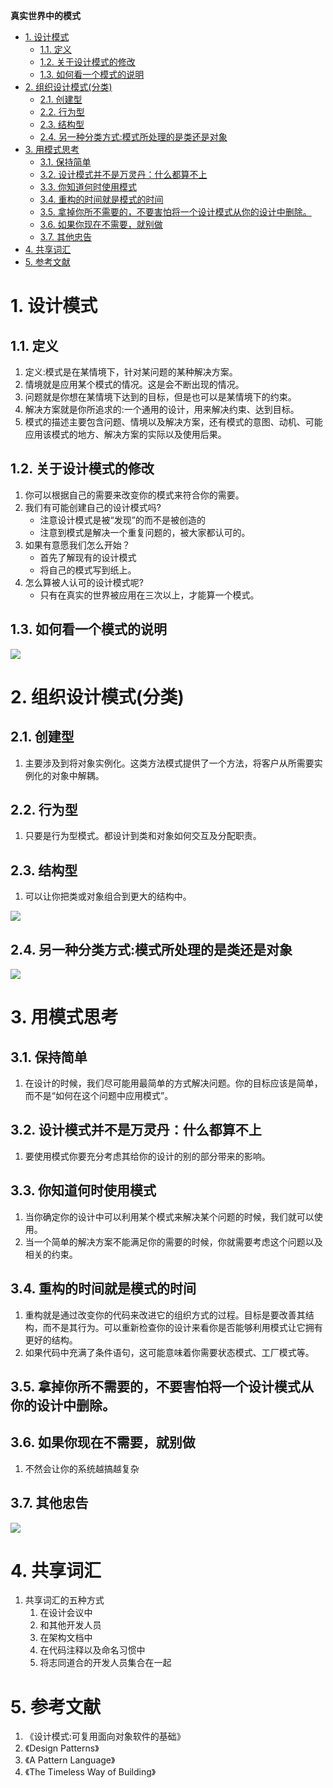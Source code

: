 **真实世界中的模式**

<!-- TOC -->

- [1. 设计模式](#1-设计模式)
  - [1.1. 定义](#11-定义)
  - [1.2. 关于设计模式的修改](#12-关于设计模式的修改)
  - [1.3. 如何看一个模式的说明](#13-如何看一个模式的说明)
- [2. 组织设计模式(分类)](#2-组织设计模式分类)
  - [2.1. 创建型](#21-创建型)
  - [2.2. 行为型](#22-行为型)
  - [2.3. 结构型](#23-结构型)
  - [2.4. 另一种分类方式:模式所处理的是类还是对象](#24-另一种分类方式模式所处理的是类还是对象)
- [3. 用模式思考](#3-用模式思考)
  - [3.1. 保持简单](#31-保持简单)
  - [3.2. 设计模式并不是万灵丹：什么都算不上](#32-设计模式并不是万灵丹什么都算不上)
  - [3.3. 你知道何时使用模式](#33-你知道何时使用模式)
  - [3.4. 重构的时间就是模式的时间](#34-重构的时间就是模式的时间)
  - [3.5. 拿掉你所不需要的，不要害怕将一个设计模式从你的设计中删除。](#35-拿掉你所不需要的不要害怕将一个设计模式从你的设计中删除)
  - [3.6. 如果你现在不需要，就别做](#36-如果你现在不需要就别做)
  - [3.7. 其他忠告](#37-其他忠告)
- [4. 共享词汇](#4-共享词汇)
- [5. 参考文献](#5-参考文献)

<!-- /TOC -->

# 1. 设计模式

## 1.1. 定义
1. 定义:模式是在某情境下，针对某问题的某种解决方案。
2. 情境就是应用某个模式的情况。这是会不断出现的情况。
3. 问题就是你想在某情境下达到的目标，但是也可以是某情境下的约束。
4. 解决方案就是你所追求的:一个通用的设计，用来解决约束、达到目标。
5. 模式的描述主要包含问题、情境以及解决方案，还有模式的意图、动机、可能应用该模式的地方、解决方案的实际以及使用后果。

## 1.2. 关于设计模式的修改
1. 你可以根据自己的需要来改变你的模式来符合你的需要。
2. 我们有可能创建自己的设计模式吗?
    + 注意设计模式是被“发现”的而不是被创造的
    + 注意到模式是解决一个重复问题的，被大家都认可的。
3. 如果有意愿我们怎么开始？
    + 首先了解现有的设计模式
    + 将自己的模式写到纸上。
4. 怎么算被人认可的设计模式呢?
    + 只有在真实的世界被应用在三次以上，才能算一个模式。

## 1.3. 如何看一个模式的说明
![](img\tr/tr-1.png)

# 2. 组织设计模式(分类)

## 2.1. 创建型
1. 主要涉及到将对象实例化。这类方法模式提供了一个方法，将客户从所需要实例化的对象中解耦。

## 2.2. 行为型
1. 只要是行为型模式。都设计到类和对象如何交互及分配职责。

## 2.3. 结构型
1. 可以让你把类或对象组合到更大的结构中。

![](img\tr/tr-2.png)

## 2.4. 另一种分类方式:模式所处理的是类还是对象

![](img\tr/tr-3.png)

# 3. 用模式思考

## 3.1. 保持简单
1. 在设计的时候，我们尽可能用最简单的方式解决问题。你的目标应该是简单，而不是“如何在这个问题中应用模式”。

## 3.2. 设计模式并不是万灵丹：什么都算不上
1. 要使用模式你要充分考虑其给你的设计的别的部分带来的影响。

## 3.3. 你知道何时使用模式
1. 当你确定你的设计中可以利用某个模式来解决某个问题的时候，我们就可以使用。
2. 当一个简单的解决方案不能满足你的需要的时候，你就需要考虑这个问题以及相关的约束。

## 3.4. 重构的时间就是模式的时间
1. 重构就是通过改变你的代码来改进它的组织方式的过程。目标是要改善其结构，而不是其行为。可以重新检查你的设计来看你是否能够利用模式让它拥有更好的结构。
2. 如果代码中充满了条件语句，这可能意味着你需要状态模式、工厂模式等。

## 3.5. 拿掉你所不需要的，不要害怕将一个设计模式从你的设计中删除。

## 3.6. 如果你现在不需要，就别做
1. 不然会让你的系统越搞越复杂

## 3.7. 其他忠告

![](img\tr/tr-4.png)

# 4. 共享词汇
1. 共享词汇的五种方式
    1. 在设计会议中
    2. 和其他开发人员
    3. 在架构文档中
    4. 在代码注释以及命名习惯中
    5. 将志同道合的开发人员集合在一起

# 5. 参考文献
1. 《设计模式:可复用面向对象软件的基础》
2. 《Design Patterns》
3. 《A Pattern Language》
4. 《The Timeless Way of Building》